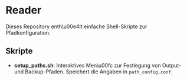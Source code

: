# Reader

Dieses Repository enth\u00e4lt einfache Shell-Skripte zur Pfadkonfiguration.

## Skripte

- **setup_paths.sh**: Interaktives Men\u00fc zur Festlegung von Output- und Backup-Pfaden. Speichert die Angaben in `path_config.conf`.


